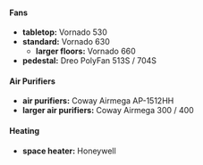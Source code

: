 #### Fans

- **tabletop:** Vornado 530 
- **standard:** Vornado 630
	- **larger floors:** Vornado 660
- **pedestal:** Dreo PolyFan 513S / 704S

#### Air Purifiers

- **air purifiers:** Coway Airmega AP-1512HH
- **larger air purifiers:** Coway Airmega 300 / 400

#### Heating

- **space heater:** Honeywell